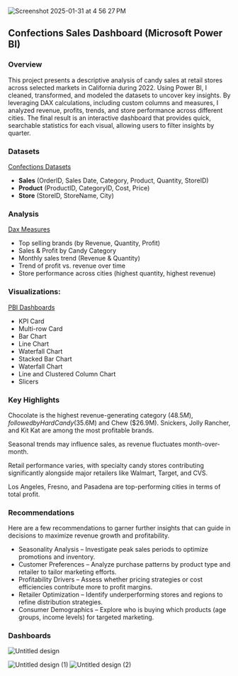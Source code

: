 
![Screenshot 2025-01-31 at 4 56 27 PM](https://github.com/user-attachments/assets/8f396ef7-d2bc-4dc4-bb09-ff2e8c5e58ab)



## Confections Sales Dashboard (Microsoft Power BI) 
### Overview  

This project presents a descriptive analysis of candy sales at retail stores across selected markets in California during 2022. Using Power BI, I cleaned, transformed, and modeled the datasets to uncover key insights. By leveraging DAX calculations, including custom columns and measures, I analyzed revenue, profits, trends, and store performance across different cities. The final result is an interactive dashboard that provides quick, searchable statistics for each visual, allowing users to filter insights by quarter.

### Datasets 
[Confections Datasets](https://www.kaggle.com/datasets/maggieakarn/candy-sales-in-california/settings)
- **Sales** (OrderID, Sales Date, Category, Product, Quantity, StoreID)
- **Product** (ProductID, CategoryID, Cost, Price)
- **Store** (StoreID, StoreName, City)


### Analysis   
[Dax Measures](DAX_confections.md) 
- Top selling brands (by Revenue, Quantity, Profit)
- Sales & Profit by Candy Category
- Monthly sales trend (Revenue & Quantity)
- Trend of profit vs. revenue over time
- Store performance across cities (highest quantity, highest revenue)

### Visualizations:

[PBI Dashboards](CandySales.pbix)
- KPI Card
- Multi-row Card
- Bar Chart
- Line Chart
- Waterfall Chart
- Stacked Bar Chart
- Waterfall Chart
- Line and Clustered Column Chart
- Slicers
 
### Key Highlights

Chocolate is the highest revenue-generating category ($48.5M), followed by Hard Candy ($35.6M) and Chew ($26.9M).
Snickers, Jolly Rancher, and Kit Kat are among the most profitable brands.


Seasonal trends may influence sales, as revenue fluctuates month-over-month.


Retail performance varies, with specialty candy stores contributing significantly alongside major retailers like Walmart, Target, and CVS.


Los Angeles, Fresno, and Pasadena are top-performing cities in terms of total profit.


### Recommendations

Here are a few recommendations to garner further insights that can guide in decisions to maximize revenue growth and profitability.
 
- Seasonality Analysis – Investigate peak sales periods to optimize promotions and inventory.
- Customer Preferences – Analyze purchase patterns by product type and retailer to tailor marketing efforts.
- Profitability Drivers – Assess whether pricing strategies or cost efficiencies contribute more to profit margins.
- Retailer Optimization – Identify underperforming stores and regions to refine distribution strategies.
- Consumer Demographics – Explore who is buying which products (age groups, income levels) for targeted marketing.




### Dashboards
![Untitled design](https://github.com/user-attachments/assets/9b99a1e9-2219-4d50-b42a-3ae745e437a5)

![Untitled design (1)](https://github.com/user-attachments/assets/2ef0457f-28ac-4013-aa46-fefe93038d65)
![Untitled design (2)](https://github.com/user-attachments/assets/a619d7b5-307d-43e0-af18-30ed9f140a58)

